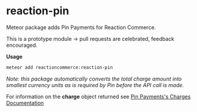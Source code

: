 reaction-pin
=============

Meteor package adds Pin Payments for Reaction Commerce.

This is a prototype module -> pull requests are celebrated, feedback encouraged.

**Usage**
```bash
meteor add reactioncommerce:reaction-pin
```
*Note: this package automatically converts the total charge amount into smallest currency units as is required by Pin before the API call is made.*

For information on the **charge** object returned see [Pin Payments's Charges Documentation](https://pin.net.au/docs/api/charges)
